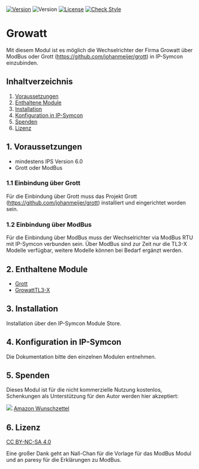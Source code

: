 [![Version](https://img.shields.io/badge/Symcon-PHPModul-red.svg)](https://www.symcon.de/service/dokumentation/entwicklerbereich/sdk-tools/sdk-php/)
![Version](https://img.shields.io/badge/Symcon%20Version-6.0%20%3E-blue.svg)
[![License](https://img.shields.io/badge/License-CC%20BY--NC--SA%204.0-green.svg)](https://creativecommons.org/licenses/by-nc-sa/4.0/)
[![Check Style](https://github.com/Schnittcher/IPS-Shelly/workflows/Check%20Style/badge.svg)](https://github.com/Schnittcher/Growatt/actions)

# Growatt
   Mit diesem Modul ist es möglich die Wechselrichter der Firma Growatt über ModBus oder Grott (https://github.com/johanmeijer/grott) in IP-Symcon einzubinden.
 
   ## Inhaltverzeichnis
   1. [Voraussetzungen](#1-voraussetzungen)
   2. [Enthaltene Module](#2-enthaltene-module)
   3. [Installation](#3-installation)
   4. [Konfiguration in IP-Symcon](#4-konfiguration-in-ip-symcon)
   5. [Spenden](#5-spenden)
   6. [Lizenz](#6-lizenz)
   
## 1. Voraussetzungen

* mindestens IPS Version 6.0
* Grott oder ModBus

### 1.1 Einbindung über Grott
Für die Einbindung über Grott muss das Projekt Grott (https://github.com/johanmeijer/grott) installiert und eingerichtet worden sein.

### 1.2 Einbindung über ModBus
Für die Einbindung über ModBus muss der Wechselrichter via ModBus RTU mit IP-Symcon verbunden sein.
Über ModBus sind zur Zeit nur die TL3-X Modelle verfügbar, weitere Modelle können bei Bedarf ergänzt werden.

## 2. Enthaltene Module

* [Grott](Grott/README.md)
* [GrowattTL3-X](GrowattTL3/README.md)

## 3. Installation
Installation über den IP-Symcon Module Store.

## 4. Konfiguration in IP-Symcon
Die Dokumentation bitte den einzelnen Modulen entnehmen.

## 5. Spenden
Dieses Modul ist für die nicht kommerzielle Nutzung kostenlos, Schenkungen als Unterstützung für den Autor werden hier akzeptiert:    

<a href="https://www.paypal.com/cgi-bin/webscr?cmd=_s-xclick&hosted_button_id=EK4JRP87XLSHW" target="_blank"><img src="https://www.paypalobjects.com/de_DE/DE/i/btn/btn_donate_LG.gif" border="0" /></a> <a href="https://www.amazon.de/hz/wishlist/ls/3JVWED9SZMDPK?ref_=wl_share" target="_blank">Amazon Wunschzettel</a>

## 6. Lizenz

[CC BY-NC-SA 4.0](https://creativecommons.org/licenses/by-nc-sa/4.0/)

Eine großer Dank geht an Nall-Chan für die Vorlage für das ModBus Modul und an paresy für die Erklärungen zu ModBus.